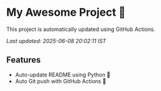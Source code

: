 # My Awesome Project 🚀

This project is automatically updated using GitHub Actions.

_Last updated: 2025-06-08 20:02:11 IST_

## Features
- Auto-update README using Python 🐍
- Auto Git push with GitHub Actions 🤖
